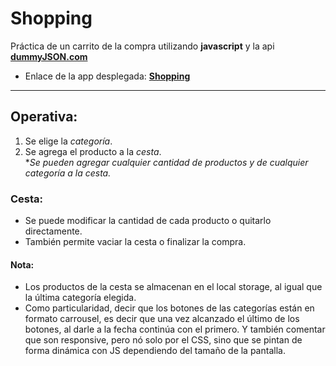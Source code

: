 # Shopping

Práctica de un carrito de la compra utilizando **javascript** y la api **[dummyJSON.com](http://dummyjson.com)**

* Enlace de la app desplegada: **[Shopping](https://pablopace-dev.github.io/Shopping/)**

---
## Operativa:
1. Se elige la *categoría*.
2. Se agrega el producto a la *cesta*.   
**Se pueden agregar cualquier cantidad de productos y de cualquier categoría a la cesta.*

### Cesta:
* Se puede modificar la cantidad de cada producto o quitarlo directamente.
* También permite vaciar la cesta o finalizar la compra.

#### Nota:
* Los productos de la cesta se almacenan en el local storage, al igual que la última categoría elegida.
* Como particularidad, decir que los botones de las categorías están en formato carrousel, es decir que una vez alcanzado el último de los botones, al darle a la fecha continúa con el primero. Y también comentar que son responsive, pero nó solo por el CSS, sino que se pintan de forma dinámica con JS dependiendo del tamaño de la pantalla.
